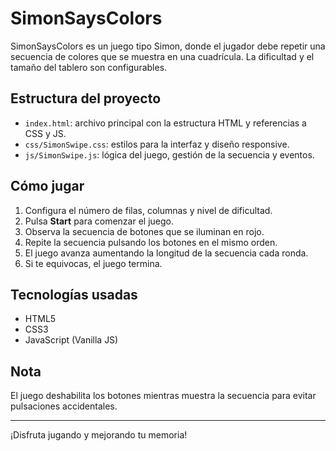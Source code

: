 # SimonSaysColors

SimonSaysColors es un juego tipo Simon, donde el jugador debe repetir una secuencia de colores que se muestra en una cuadrícula. La dificultad y el tamaño del tablero son configurables.

## Estructura del proyecto

- `index.html`: archivo principal con la estructura HTML y referencias a CSS y JS.
- `css/SimonSwipe.css`: estilos para la interfaz y diseño responsive.
- `js/SimonSwipe.js`: lógica del juego, gestión de la secuencia y eventos.

## Cómo jugar

1. Configura el número de filas, columnas y nivel de dificultad.
2. Pulsa **Start** para comenzar el juego.
3. Observa la secuencia de botones que se iluminan en rojo.
4. Repite la secuencia pulsando los botones en el mismo orden.
5. El juego avanza aumentando la longitud de la secuencia cada ronda.
6. Si te equivocas, el juego termina.

## Tecnologías usadas

- HTML5
- CSS3
- JavaScript (Vanilla JS)

## Nota

El juego deshabilita los botones mientras muestra la secuencia para evitar pulsaciones accidentales.

---

¡Disfruta jugando y mejorando tu memoria!

